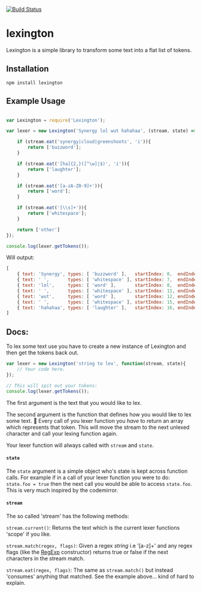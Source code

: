 [![Build Status](https://travis-ci.org/mattvagni/lexington.svg?branch=master)](https://travis-ci.org/mattvagni/lexington) 
# lexington
Lexington is a simple library to transform some text into a flat list of tokens.

## Installation
`npm install lexington`

## Example Usage
```js

var Lexington = require('Lexington');

var lexer = new Lexington('Synergy lol wut hahahaa', (stream, state) => {

    if (stream.eat('synergy|cloud|greenshoots', 'i')){
        return ['buzzword'];
    }

    if (stream.eat('[ha]{2,}([^\w]|$)', 'i')){
        return ['laughter'];
    }

    if (stream.eat('[a-zA-Z0-9]+')){
        return ['word'];
    }

    if (stream.eat('[\\s]+')){
        return ['whitespace'];
    }

    return ['other']
});

console.log(lexer.getTokens());

```

Will output:

```js
[
    { text: 'Synergy', types: [ 'buzzword' ],   startIndex: 0,  endIndex: 6  },
    { text: ' ',       types: [ 'whitespace' ], startIndex: 7,  endIndex: 7  },
    { text: 'lol',     types: [ 'word' ],       startIndex: 8,  endIndex: 10 },
    { text: ' ',       types: [ 'whitespace' ], startIndex: 11, endIndex: 11 },
    { text: 'wut',     types: [ 'word' ],       startIndex: 12, endIndex: 14 },
    { text: ' ',       types: [ 'whitespace' ], startIndex: 15, endIndex: 15 },
    { text: 'hahahaa', types: [ 'laughter' ],   startIndex: 16, endIndex: 22 }
]
```

## Docs:

To lex some text use you have to create a new instance of Lexington and then get the tokens back out.
```js
var lexer = new Lexington('string to lex', function(stream, state){
    // Your code here.
});

// This will spit out your tokens:
console.log(lexer.getTokens()); 
```
The first argument is the text that you would like to lex.

The second argument is the function that defines how you would like to lex some text. 
:loudspeaker: Every call of you lexer function you _have_ to return an array which represents that token. This will move the stream to the next unlexed character and call your lexing function again.

Your lexer function will always called with `stream` and `state`.

#### `state`

The `state` argument is a simple object who's state is kept across function calls. For example if in a call of your lexer function you were to do: `state.foo = true` then the next call you would be able to access `state.foo`. This is very much inspired by the codemirror.

#### `stream`

The so called 'stream' has the following methods:

`stream.current()`:
Returns the text which is the current lexer functions 'scope' if you like.

`stream.match(regex, flags)`:
Given a regex _string_ i.e '[a-z]+' and any regex flags (like the [RegExp](https://developer.mozilla.org/en/docs/Web/JavaScript/Reference/Global_Objects/RegExp) constructor) returns true or false if the next characters in the stream match.

`stream.eat(regex, flags)`:
The same as `stream.match()` but instead 'consumes' anything that matched. See the example above... kind of hard to explain.





